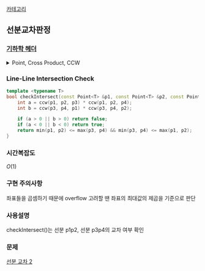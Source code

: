 [카테고리](/README.md)
## 선분교차판정
### [기하학 헤더](/기하학/Geometry%20Header.md)
<details>
<summary>Point, Cross Product, CCW</summary>

```cpp
template <typename T>
struct Point {
    T x, y;

    bool operator<(const Point &other) const { return x == other.x ? y < other.y : x < other.x; }
    bool operator<=(const Point &other) const { return x == other.x ? y <= other.y : x <= other.x; }
    bool operator==(const Point &other) const { return x == other.x && y == other.y; }
    Point operator-(const Point &other) const { return {x - other.x, y - other.y}; }
};

template <typename T>
T crossProduct(const Point<T> &p1, const Point<T> &p2) {
    return (p1.x * p2.y - p2.x * p1.y);
}

template <typename T>
int ccw(const Point<T> &p1, const Point<T> &p2, const Point<T> &p3) { // -1 : 시계, 0 : 일직선, 1 : 반시계
    T cp = crossProduct(p2 - p1, p3 - p1);
    return (cp > 0) - (cp < 0);
}
```
</details>

### Line-Line Intersection Check
```cpp
template <typename T>
bool checkIntersect(const Point<T> &p1, const Point<T> &p2, const Point<T> &p3, const Point<T> &p4) {
    int a = ccw(p1, p2, p3) * ccw(p1, p2, p4);
    int b = ccw(p3, p4, p1) * ccw(p3, p4, p2);

    if (a > 0 || b > 0) return false;
    if (a < 0 || b < 0) return true;
    return min(p1, p2) <= max(p3, p4) && min(p3, p4) <= max(p1, p2);
}
```
### 시간복잡도 
$O(1)$   

### 구현 주의사항
좌표들을 곱셈하기 때문에 overflow 고려할 땐 좌표의 최대값의 제곱을 기준으로 판단

### 사용설명
checkIntersect()는 선분 p1p2, 선분 p3p4의 교차 여부 확인

### 문제
[선분 교차 2](https://www.acmicpc.net/problem/17387)